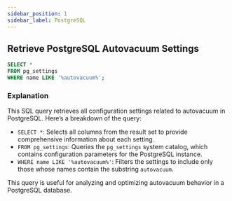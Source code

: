 ```yaml
---
sidebar_position: 1
sidebar_label: PostgreSQL
---
```


## Retrieve PostgreSQL Autovacuum Settings

```sql
SELECT *
FROM pg_settings 
WHERE name LIKE '%autovacuum%';
```

### Explanation
This SQL query retrieves all configuration settings related to autovacuum in PostgreSQL. Here’s a breakdown of the query:
- `SELECT *`: Selects all columns from the result set to provide comprehensive information about each setting.
- `FROM pg_settings`: Queries the `pg_settings` system catalog, which contains configuration parameters for the PostgreSQL instance.
- `WHERE name LIKE '%autovacuum%'`: Filters the settings to include only those whose names contain the substring `autovacuum`.

This query is useful for analyzing and optimizing autovacuum behavior in a PostgreSQL database.
